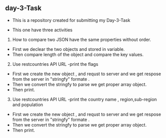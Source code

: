 
## day-3-Task

- This is a repository created for submitting my Day-3-Task

- This one have three activities

1. How to compare two JSON have the same properties without order.
- First we declear the two objects and stored in variable.
- Then compare length of the object and compare the key values.

2. Use restcountries API URL -print the flags

- First we create the new object , and requst to server and we get respose from the server in "stringfy" formate .
- Then we convert the stringfy to parse we get proper array object.
- Then print.

3. Use restcountries API URL -print the country name , region,sub-region and population

- First we create the new object , and requst to server and we get respose from the server in "stringfy" formate .
- Then we convert the stringfy to parse we get proper array object.
- Then print.

